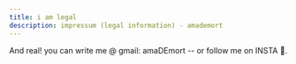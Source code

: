 ```yaml
---
title: i am legal
description: impressum (legal information) - amademort
---
```

And real! you can write me  @ gmail: amaDEmort -- or follow me on INSTA 📸.
